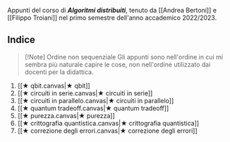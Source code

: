 Appunti del corso di ***Algoritmi distribuiti***, tenuto da [[Andrea Bertoni]] e [[Filippo Troiani]] nel primo semestre dell'anno accademico 2022/2023.

## Indice

> [!Note] Ordine non sequenziale
> Gli appunti sono nell'ordine in cui mi sembra più naturale capire le cose, non nell'ordine utilizzato dai docenti per la didattica.

1. [[★ qbit.canvas|★ qbit]]
2. [[★ circuiti in serie.canvas|★ circuiti in serie]]
3. [[★ circuiti in parallelo.canvas|★ circuiti in parallelo]]
4. [[★ quantum tradeoff.canvas|★ quantum tradeoff]]
5. [[★ purezza.canvas|★ purezza]]
6. [[★ crittografia quantistica.canvas|★ crittografia quantistica]]
7. [[★ correzione degli errori.canvas|★ correzione degli errori]]